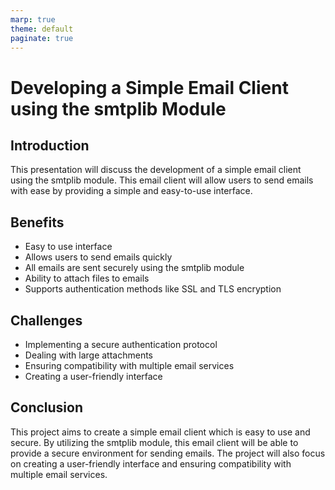 ```yaml
---
marp: true
theme: default
paginate: true
---
```

# Developing a Simple Email Client using the smtplib Module 

## Introduction 

This presentation will discuss the development of a simple email client using the smtplib module. This email client will allow users to send emails with ease by providing a simple and easy-to-use interface. 

## Benefits 

- Easy to use interface 
- Allows users to send emails quickly 
- All emails are sent securely using the smtplib module 
- Ability to attach files to emails 
- Supports authentication methods like SSL and TLS encryption 

## Challenges 

- Implementing a secure authentication protocol 
- Dealing with large attachments 
- Ensuring compatibility with multiple email services 
- Creating a user-friendly interface 

## Conclusion 

This project aims to create a simple email client which is easy to use and secure. By utilizing the smtplib module, this email client will be able to provide a secure environment for sending emails. The project will also focus on creating a user-friendly interface and ensuring compatibility with multiple email services.
  